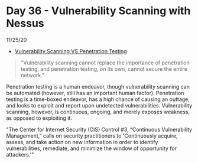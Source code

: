 # Day 36 - Vulnerability Scanning with Nessus
11/25/20

* [Vulnerability Scanning VS Penetration Testing](https://www.tripwire.com/state-of-security/vulnerability-management/difference-vulnerability-scanning-penetration-testing/)

> "Vulnerability scanning cannot replace the importance of penetration testing, and penetration testing, on its own, cannot secure the entire network."

Penetration testing is a human endeavor, though vulnerability scanning can be automated (however, still has an important human factor). Penetration testing is a time-boxed endeavor, has a high chance of causing an outtage, and looks to exploit and report upon undetected vulnerabilities. Vulnerability scanning, however, is continuous, ongoing, and merely exposes weakness, as opposed to exploiting it.

"The Center for Internet Security (CIS) Control #3, “Continuous Vulnerability Management,” calls on security practitioners to 'Continuously acquire, assess, and take action on new information in order to identify vulnerabilities, remediate, and minimize the window of opportunity for attackers.'"

